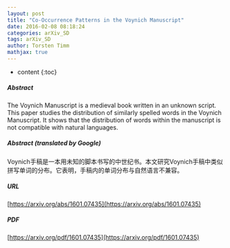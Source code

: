 ```yaml
---
layout: post
title: "Co-Occurrence Patterns in the Voynich Manuscript"
date: 2016-02-08 08:18:24
categories: arXiv_SD
tags: arXiv_SD
author: Torsten Timm
mathjax: true
---
```


* content
{:toc}

##### Abstract
The Voynich Manuscript is a medieval book written in an unknown script. This paper studies the distribution of similarly spelled words in the Voynich Manuscript. It shows that the distribution of words within the manuscript is not compatible with natural languages.

##### Abstract (translated by Google)
Voynich手稿是一本用未知的脚本书写的中世纪书。本文研究Voynich手稿中类似拼写单词的分布。它表明，手稿内的单词分布与自然语言不兼容。

##### URL
[https://arxiv.org/abs/1601.07435](https://arxiv.org/abs/1601.07435)

##### PDF
[https://arxiv.org/pdf/1601.07435](https://arxiv.org/pdf/1601.07435)

